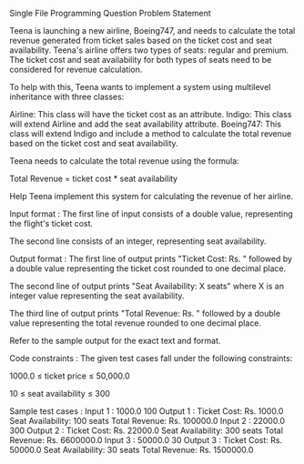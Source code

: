 Single File Programming Question
Problem Statement



Teena is launching a new airline, Boeing747, and needs to calculate the total revenue generated from ticket sales based on the ticket cost and seat availability. Teena's airline offers two types of seats: regular and premium. The ticket cost and seat availability for both types of seats need to be considered for revenue calculation.



To help with this, Teena wants to implement a system using multilevel inheritance with three classes:

Airline: This class will have the ticket cost as an attribute.
Indigo: This class will extend Airline and add the seat availability attribute.
Boeing747: This class will extend Indigo and include a method to calculate the total revenue based on the ticket cost and seat availability.


Teena needs to calculate the total revenue using the formula:

Total Revenue = ticket cost * seat availability


Help Teena implement this system for calculating the revenue of her airline.

Input format :
The first line of input consists of a double value, representing the flight's ticket cost.

The second line consists of an integer, representing seat availability.

Output format :
The first line of output prints "Ticket Cost: Rs. " followed by a double value representing the ticket cost rounded to one decimal place.

The second line of output prints "Seat Availability: X seats" where X is an integer value representing the seat availability.

The third line of output prints "Total Revenue: Rs. " followed by a double value representing the total revenue rounded to one decimal place.



Refer to the sample output for the exact text and format.

Code constraints :
The given test cases fall under the following constraints:

1000.0 ≤ ticket price ≤ 50,000.0

10 ≤ seat availability ≤ 300

Sample test cases :
Input 1 :
1000.0
100
Output 1 :
Ticket Cost: Rs. 1000.0
Seat Availability: 100 seats
Total Revenue: Rs. 100000.0
Input 2 :
22000.0
300
Output 2 :
Ticket Cost: Rs. 22000.0
Seat Availability: 300 seats
Total Revenue: Rs. 6600000.0
Input 3 :
50000.0
30
Output 3 :
Ticket Cost: Rs. 50000.0
Seat Availability: 30 seats
Total Revenue: Rs. 1500000.0